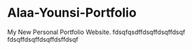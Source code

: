 # Alaa-Younsi-Portfolio
My New Personal Portfolio Website.
fdsqfqsdffdsqffdsqffdsqf
fdsqffdsqffdsqffdsffdsqf
